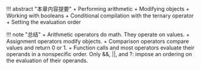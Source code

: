 !!! abstract "本章内容提要"
    + Performing arithmetic
    + Modifying objects
    + Working with booleans
    + Conditional compilation with the ternary operator
    + Setting the evaluation order

!!! note "总结"
    + Arithmetic operators do math. They operate on values.
    + Assignment operators modify objects.
    + Comparison operators compare values and return 0 or 1.
    + Function calls and most operators evaluate their operands in a nonspecific order. Only &&, ||, and ?: impose an ordering on the evaluation of their operands.